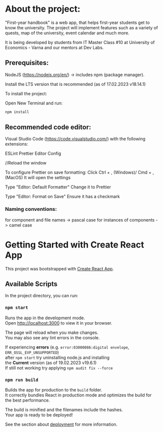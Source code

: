 # About the project:

"First-year handbook" is a web app, that helps first-year students get to know the university. The project will implement features such as a variety of quests, map of the university, event calendar and much more.

It is being developed by students from IT Master Class #10 at University of Economics - Varna and our mentors at Dev Labs.

## Prerequisites:

NodeJS (https://nodejs.org/en/) -> includes npm (package manager).

Install the LTS version that is recommended (as of 17.02.2023 v18.14.1)

To install the project:

Open New Terminal and run:

```bash
npm install
```

## Recommended code editor:

Visual Studio Code (https://code.visualstudio.com/) with the following extensions:

ESLint
Prettier
Editor Config

//Reload the window

To configure Prettier on save formatting:
Click Ctrl + , (Windows)/ Cmd + , (MacOS)
It will open the settings

Type "Editor: Default Formatter"
Change it to Prettier

Type "Editor: Format on Save"
Ensure it has a checkmark

### Naming conventions:

for component and file names -> pascal case
for instances of components -> camel case

# Getting Started with Create React App

This project was bootstrapped with [Create React App](https://github.com/facebook/create-react-app).

## Available Scripts

In the project directory, you can run:

### `npm start`

Runs the app in the development mode.\
Open [http://localhost:3000](http://localhost:3000) to view it in your browser.

The page will reload when you make changes.\
You may also see any lint errors in the console.

If experiencing **errors** (e.g. `error:03000086:digital envelope`, `ERR_OSSL_EVP_UNSUPPORTED`) \
after `npm start` try uninstalling node.js and installing \
the **Current** version (as of 19.02.2023 v19.6.1) \
If still not working try applying `npm audit fix --force`

### `npm run build`

Builds the app for production to the `build` folder.\
It correctly bundles React in production mode and optimizes the build for the best performance.

The build is minified and the filenames include the hashes.\
Your app is ready to be deployed!

See the section about [deployment](https://facebook.github.io/create-react-app/docs/deployment) for more information.

